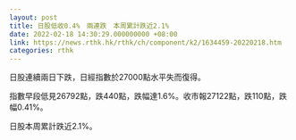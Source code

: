 ```yaml
---
layout: post
title: 日股低收0.4%　兩連跌　本周累計跌近2.1%
date: 2022-02-18 14:30:29.000000000 +08:00
link: https://news.rthk.hk/rthk/ch/component/k2/1634459-20220218.htm
categories: rthk
---
```


日股連續兩日下跌，日經指數於27000點水平失而復得。

指數早段低見26792點，跌440點，跌幅達1.6%。收市報27122點，跌110點，跌幅0.41%。

日股本周累計跌近2.1%。
